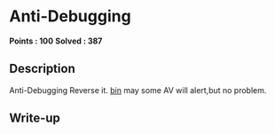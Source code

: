# Anti-Debugging

**Points : 100**
**Solved : 387**

## Description

Anti-Debugging
Reverse it.
[bin](bin)
may some AV will alert,but no problem.

## Write-up

